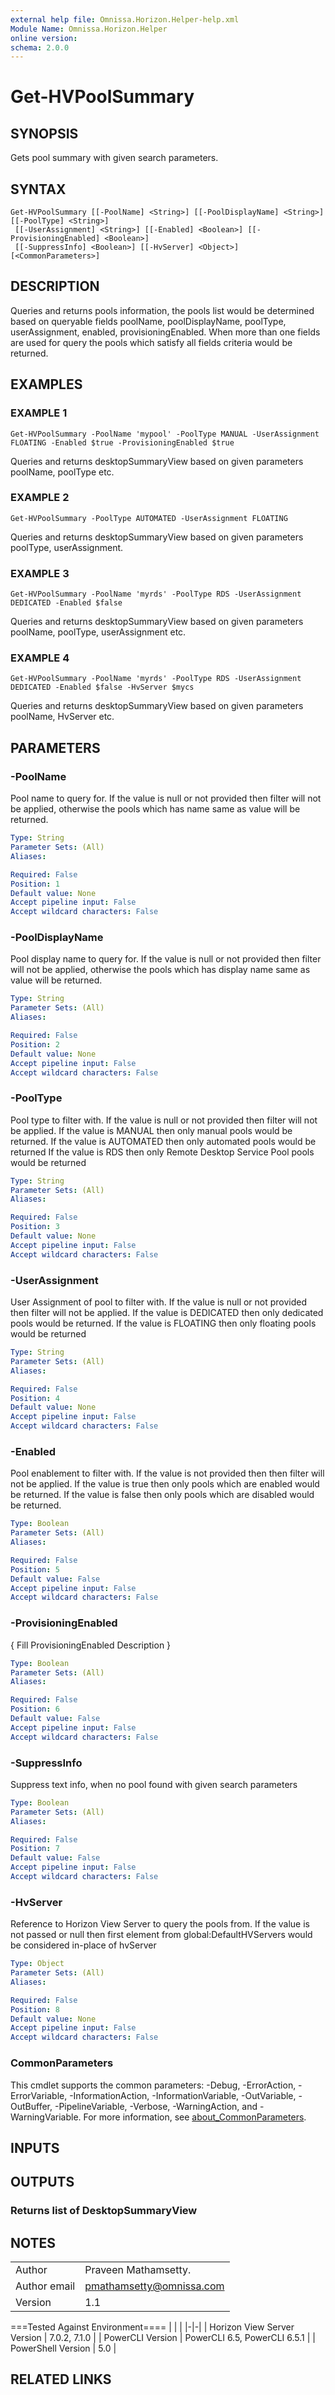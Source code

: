 ```yaml
---
external help file: Omnissa.Horizon.Helper-help.xml
Module Name: Omnissa.Horizon.Helper
online version:
schema: 2.0.0
---
```


# Get-HVPoolSummary

## SYNOPSIS
Gets pool summary with given search parameters.

## SYNTAX

```
Get-HVPoolSummary [[-PoolName] <String>] [[-PoolDisplayName] <String>] [[-PoolType] <String>]
 [[-UserAssignment] <String>] [[-Enabled] <Boolean>] [[-ProvisioningEnabled] <Boolean>]
 [[-SuppressInfo] <Boolean>] [[-HvServer] <Object>] [<CommonParameters>]
```

## DESCRIPTION
Queries and returns pools information, the pools list would be determined based on
queryable fields poolName, poolDisplayName, poolType, userAssignment, enabled,
provisioningEnabled.
When more than one fields are used for query the pools which
satisfy all fields criteria would be returned.

## EXAMPLES

### EXAMPLE 1
```
Get-HVPoolSummary -PoolName 'mypool' -PoolType MANUAL -UserAssignment FLOATING -Enabled $true -ProvisioningEnabled $true
```

Queries and returns desktopSummaryView based on given parameters poolName, poolType etc.

### EXAMPLE 2
```
Get-HVPoolSummary -PoolType AUTOMATED -UserAssignment FLOATING
```

Queries and returns desktopSummaryView based on given parameters poolType, userAssignment.

### EXAMPLE 3
```
Get-HVPoolSummary -PoolName 'myrds' -PoolType RDS -UserAssignment DEDICATED -Enabled $false
```

Queries and returns desktopSummaryView based on given parameters poolName, poolType, userAssignment etc.

### EXAMPLE 4
```
Get-HVPoolSummary -PoolName 'myrds' -PoolType RDS -UserAssignment DEDICATED -Enabled $false -HvServer $mycs
```

Queries and returns desktopSummaryView based on given parameters poolName, HvServer etc.

## PARAMETERS

### -PoolName
Pool name to query for.
If the value is null or not provided then filter will not be applied,
otherwise the pools which has name same as value will be returned.

```yaml
Type: String
Parameter Sets: (All)
Aliases:

Required: False
Position: 1
Default value: None
Accept pipeline input: False
Accept wildcard characters: False
```

### -PoolDisplayName
Pool display name to query for.
If the value is null or not provided then filter will not be applied,
otherwise the pools which has display name same as value will be returned.

```yaml
Type: String
Parameter Sets: (All)
Aliases:

Required: False
Position: 2
Default value: None
Accept pipeline input: False
Accept wildcard characters: False
```

### -PoolType
Pool type to filter with.
If the value is null or not provided then filter will not be applied.
If the value is MANUAL then only manual pools would be returned.
If the value is AUTOMATED then only automated pools would be returned
If the value is RDS then only Remote Desktop Service Pool pools would be returned

```yaml
Type: String
Parameter Sets: (All)
Aliases:

Required: False
Position: 3
Default value: None
Accept pipeline input: False
Accept wildcard characters: False
```

### -UserAssignment
User Assignment of pool to filter with.
If the value is null or not provided then filter will not be applied.
If the value is DEDICATED then only dedicated pools would be returned.
If the value is FLOATING then only floating pools would be returned

```yaml
Type: String
Parameter Sets: (All)
Aliases:

Required: False
Position: 4
Default value: None
Accept pipeline input: False
Accept wildcard characters: False
```

### -Enabled
Pool enablement to filter with.
If the value is not provided then then filter will not be applied.
If the value is true then only pools which are enabled would be returned.
If the value is false then only pools which are disabled would be returned.

```yaml
Type: Boolean
Parameter Sets: (All)
Aliases:

Required: False
Position: 5
Default value: False
Accept pipeline input: False
Accept wildcard characters: False
```

### -ProvisioningEnabled
{ Fill ProvisioningEnabled Description }

```yaml
Type: Boolean
Parameter Sets: (All)
Aliases:

Required: False
Position: 6
Default value: False
Accept pipeline input: False
Accept wildcard characters: False
```

### -SuppressInfo
Suppress text info, when no pool found with given search parameters

```yaml
Type: Boolean
Parameter Sets: (All)
Aliases:

Required: False
Position: 7
Default value: False
Accept pipeline input: False
Accept wildcard characters: False
```

### -HvServer
Reference to Horizon View Server to query the pools from.
If the value is not passed or null then
first element from global:DefaultHVServers would be considered in-place of hvServer

```yaml
Type: Object
Parameter Sets: (All)
Aliases:

Required: False
Position: 8
Default value: None
Accept pipeline input: False
Accept wildcard characters: False
```

### CommonParameters
This cmdlet supports the common parameters: -Debug, -ErrorAction, -ErrorVariable, -InformationAction, -InformationVariable, -OutVariable, -OutBuffer, -PipelineVariable, -Verbose, -WarningAction, and -WarningVariable. For more information, see [about_CommonParameters](http://go.microsoft.com/fwlink/?LinkID=113216).

## INPUTS

## OUTPUTS

### Returns list of DesktopSummaryView
## NOTES
| | |
|-|-|
| Author | Praveen Mathamsetty. |
| Author email | pmathamsetty@omnissa.com |
| Version | 1.1 |

===Tested Against Environment====
| | |
|-|-|
| Horizon View Server Version | 7.0.2, 7.1.0 |
| PowerCLI Version | PowerCLI 6.5, PowerCLI 6.5.1 |
| PowerShell Version | 5.0 |

## RELATED LINKS
